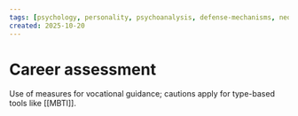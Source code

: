 ```yaml
---
tags: [psychology, personality, psychoanalysis, defense-mechanisms, neo-freudians, social-cognitive, traits, big-five, assessment, mbti]
created: 2025-10-20
---
```

# Career assessment

Use of measures for vocational guidance; cautions apply for type-based tools like [[MBTI]].
